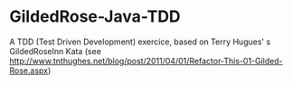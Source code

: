 # GildedRose-Java-TDD
A TDD (Test Driven Development) exercice, based on Terry Hugues' s GildedRoseInn Kata (see http://www.tnthughes.net/blog/post/2011/04/01/Refactor-This-01-Gilded-Rose.aspx) 
